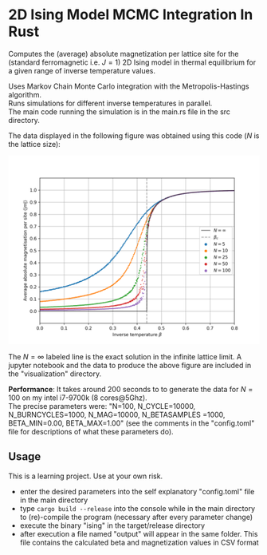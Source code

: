 # 2D Ising Model MCMC Integration In Rust

Computes the (average) absolute magnetization per lattice site for the (standard ferromagnetic i.e. $J=1$) 2D Ising model in thermal equilibrium for a given range of inverse temperature values.

Uses Markov Chain Monte Carlo integration with the Metropolis-Hastings algorithm.  
Runs simulations for different inverse temperatures in parallel.  
The main code running the simulation is in the main.rs file in the src directory.

The data displayed in the following figure was obtained using this code ($N$ is the lattice size):

<img src="visualization/mag.png" alt="drawing" width="800"/>

The $N=\infty$ labeled line is the exact solution in the infinite lattice limit.
A jupyter notebook and the data to produce the above figure are included in the "visualization" directory.



**Performance**:
It takes around 200 seconds to to generate the data for $N=100$ on my intel i7-9700k (8 cores@5Ghz).  
The precise parameters were: "N=100, N_CYCLE=10000, N_BURNCYCLES=1000, N_MAG=10000, N_BETASAMPLES =1000, BETA_MIN=0.00, BETA_MAX=1.00" (see the comments in the "config.toml" file for descriptions of what these parameters do).

## Usage

This is a learning project.
Use at your own risk.

- enter the desired parameters into the self explanatory "config.toml" file in the main directory
- type ```cargo build --release``` into the console while in the main directory to (re)-compile the program (necessary after every parameter change)
- execute the binary "ising" in the target/release directory
- after execution a file named "output" will appear in the same folder. This file contains the calculated beta and magnetization values in CSV format
